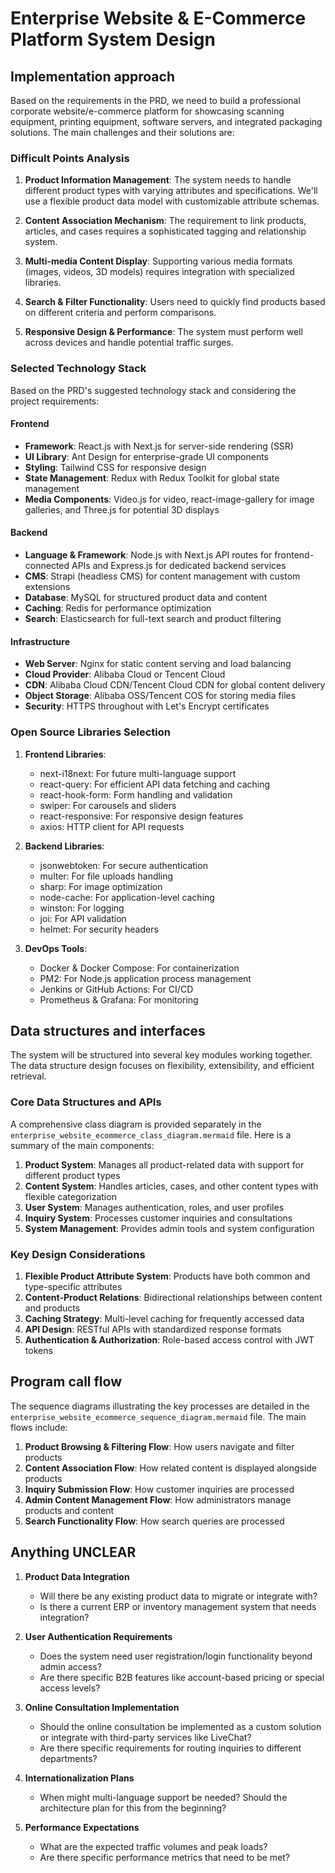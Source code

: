 # Enterprise Website & E-Commerce Platform System Design

## Implementation approach

Based on the requirements in the PRD, we need to build a professional corporate website/e-commerce platform for showcasing scanning equipment, printing equipment, software servers, and integrated packaging solutions. The main challenges and their solutions are:

### Difficult Points Analysis

1. **Product Information Management**: The system needs to handle different product types with varying attributes and specifications. We'll use a flexible product data model with customizable attribute schemas.

2. **Content Association Mechanism**: The requirement to link products, articles, and cases requires a sophisticated tagging and relationship system.

3. **Multi-media Content Display**: Supporting various media formats (images, videos, 3D models) requires integration with specialized libraries.

4. **Search & Filter Functionality**: Users need to quickly find products based on different criteria and perform comparisons.

5. **Responsive Design & Performance**: The system must perform well across devices and handle potential traffic surges.

### Selected Technology Stack

Based on the PRD's suggested technology stack and considering the project requirements:

#### Frontend
- **Framework**: React.js with Next.js for server-side rendering (SSR)
- **UI Library**: Ant Design for enterprise-grade UI components
- **Styling**: Tailwind CSS for responsive design
- **State Management**: Redux with Redux Toolkit for global state management
- **Media Components**: Video.js for video, react-image-gallery for image galleries, and Three.js for potential 3D displays

#### Backend
- **Language & Framework**: Node.js with Next.js API routes for frontend-connected APIs and Express.js for dedicated backend services
- **CMS**: Strapi (headless CMS) for content management with custom extensions
- **Database**: MySQL for structured product data and content
- **Caching**: Redis for performance optimization
- **Search**: Elasticsearch for full-text search and product filtering

#### Infrastructure
- **Web Server**: Nginx for static content serving and load balancing
- **Cloud Provider**: Alibaba Cloud or Tencent Cloud
- **CDN**: Alibaba Cloud CDN/Tencent Cloud CDN for global content delivery
- **Object Storage**: Alibaba OSS/Tencent COS for storing media files
- **Security**: HTTPS throughout with Let's Encrypt certificates

### Open Source Libraries Selection

1. **Frontend Libraries**:
   - next-i18next: For future multi-language support
   - react-query: For efficient API data fetching and caching
   - react-hook-form: Form handling and validation
   - swiper: For carousels and sliders
   - react-responsive: For responsive design features
   - axios: HTTP client for API requests

2. **Backend Libraries**:
   - jsonwebtoken: For secure authentication
   - multer: For file uploads handling
   - sharp: For image optimization
   - node-cache: For application-level caching
   - winston: For logging
   - joi: For API validation
   - helmet: For security headers

3. **DevOps Tools**:
   - Docker & Docker Compose: For containerization
   - PM2: For Node.js application process management
   - Jenkins or GitHub Actions: For CI/CD
   - Prometheus & Grafana: For monitoring

## Data structures and interfaces

The system will be structured into several key modules working together. The data structure design focuses on flexibility, extensibility, and efficient retrieval.

### Core Data Structures and APIs

A comprehensive class diagram is provided separately in the `enterprise_website_ecommerce_class_diagram.mermaid` file. Here is a summary of the main components:

1. **Product System**: Manages all product-related data with support for different product types
2. **Content System**: Handles articles, cases, and other content types with flexible categorization
3. **User System**: Manages authentication, roles, and user profiles
4. **Inquiry System**: Processes customer inquiries and consultations
5. **System Management**: Provides admin tools and system configuration

### Key Design Considerations

1. **Flexible Product Attribute System**: Products have both common and type-specific attributes
2. **Content-Product Relations**: Bidirectional relationships between content and products
3. **Caching Strategy**: Multi-level caching for frequently accessed data
4. **API Design**: RESTful APIs with standardized response formats
5. **Authentication & Authorization**: Role-based access control with JWT tokens

## Program call flow

The sequence diagrams illustrating the key processes are detailed in the `enterprise_website_ecommerce_sequence_diagram.mermaid` file. The main flows include:

1. **Product Browsing & Filtering Flow**: How users navigate and filter products
2. **Content Association Flow**: How related content is displayed alongside products
3. **Inquiry Submission Flow**: How customer inquiries are processed
4. **Admin Content Management Flow**: How administrators manage products and content
5. **Search Functionality Flow**: How search queries are processed

## Anything UNCLEAR

1. **Product Data Integration**
   - Will there be any existing product data to migrate or integrate with?
   - Is there a current ERP or inventory management system that needs integration?

2. **User Authentication Requirements**
   - Does the system need user registration/login functionality beyond admin access?
   - Are there specific B2B features like account-based pricing or special access levels?

3. **Online Consultation Implementation**
   - Should the online consultation be implemented as a custom solution or integrate with third-party services like LiveChat?
   - Are there specific requirements for routing inquiries to different departments?

4. **Internationalization Plans**
   - When might multi-language support be needed? Should the architecture plan for this from the beginning?

5. **Performance Expectations**
   - What are the expected traffic volumes and peak loads?
   - Are there specific performance metrics that need to be met?